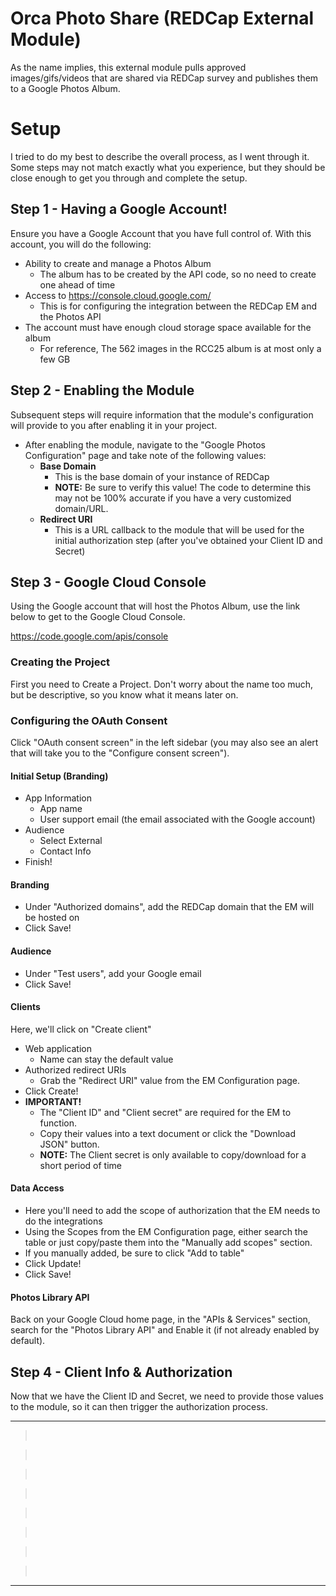 # Orca Photo Share (REDCap External Module) 

As the name implies, this external module pulls approved images/gifs/videos that are shared via REDCap survey and publishes them to a Google Photos Album. 

# Setup

I tried to do my best to describe the overall process, as I went through it.  Some steps may not match exactly what you experience, but they should be close enough to get you through and complete the setup.

## Step 1 - Having a Google Account!

Ensure you have a Google Account that you have full control of.  With this account, you will do the following:
- Ability to create and manage a Photos Album
  - The album has to be created by the API code, so no need to create one ahead of time
- Access to https://console.cloud.google.com/
  - This is for configuring the integration between the REDCap EM and the Photos API
- The account must have enough cloud storage space available for the album
  - For reference, The 562 images in the RCC25 album is at most only a few GB

## Step 2 - Enabling the Module

Subsequent steps will require information that the module's configuration will provide to you after enabling it in your project.

- After enabling the module, navigate to the "Google Photos Configuration" page and take note of the following values:
   - **Base Domain**
      - This is the base domain of your instance of REDCap
      - **NOTE:** Be sure to verify this value! The code to determine this may not be 100% accurate if you have a very customized domain/URL.
   - **Redirect URI**
      - This is a URL callback to the module that will be used for the initial authorization step (after you've obtained your Client ID and Secret)

## Step 3 - Google Cloud Console

Using the Google account that will host the Photos Album, use the link below to get to the Google Cloud Console.

https://code.google.com/apis/console

### Creating the Project

First you need to Create a Project.  Don't worry about the name too much, but be descriptive, so you know what it means later on.

### Configuring the OAuth Consent

Click "OAuth consent screen" in the left sidebar (you may also see an alert that will take you to the "Configure consent screen").

#### Initial Setup (Branding)

- App Information
   - App name
   - User support email (the email associated with the Google account)
- Audience
   - Select External
   - Contact Info
- Finish!

#### Branding

- Under "Authorized domains", add the REDCap domain that the EM will be hosted on
- Click Save!

#### Audience

- Under "Test users", add your Google email
- Click Save!

#### Clients

Here, we'll click on "Create client"
- Web application
   - Name can stay the default value
- Authorized redirect URIs
   - Grab the "Redirect URI" value from the EM Configuration page.
- Click Create!
- **IMPORTANT!**
   - The "Client ID" and "Client secret" are required for the EM to function.
   - Copy their values into a text document or click the "Download JSON" button.
   - **NOTE:** The Client secret is only available to copy/download for a short period of time

#### Data Access

- Here you'll need to add the scope of authorization that the EM needs to do the integrations
- Using the Scopes from the EM Configuration page, either search the table or just copy/paste them into the "Manually add scopes" section.
- If you manually added, be sure to click "Add to table"
- Click Update!
- Click Save!

#### Photos Library API

Back on your Google Cloud home page, in the "APIs & Services" section, search for the "Photos Library API" and Enable it (if not already enabled by default).

## Step 4 - Client Info & Authorization

Now that we have the Client ID and Secret, we need to provide those values to the module, so it can then trigger the authorization process.



---

>  

>  

>  

>  

>  

>  

>  

>  

---